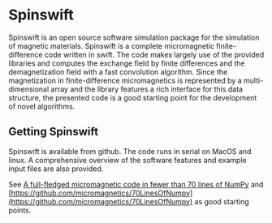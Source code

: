 # Spinswift
Spinswift is an open source software simulation package for the simulation of magnetic materials. Spinswift is a complete micromagnetic finite-difference code written in swift. The code makes largely use of the provided libraries and computes the exchange field by finite differences and the demagnetization field with a fast convolution algorithm. Since the magnetization in finite-difference micromagnetics is represented by a multi-dimensional array and the library features a rich interface for this data structure, the presented code is a good starting point for the development of novel algorithms.

## Getting Spinswift
Spinswift is available from github. The code runs in serial on MacOS and linux. A comprehensive overview of the software features and example input files are also provided.

See [A full-fledged micromagnetic code in fewer than 70 lines of NumPy](http://dx.doi.org/10.1016/j.jmmm.2015.03.081) and [https://github.com/micromagnetics/70LinesOfNumpy](https://github.com/micromagnetics/70LinesOfNumpy) as good starting points.

